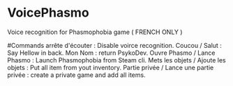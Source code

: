 # VoicePhasmo

Voice recognition for Phasmophobia game ( FRENCH ONLY )

#Commands
arrête d'écouter : Disable voirce recognition. 
Coucou / Salut : Say Hellow in back.
Mon Nom : return PsykoDev.
Ouvre Phasmo / Lance Phasmo : Launch Phasmophobia from Steam cli.
Mets les objets / Ajoute les objets : Put all item from yout inventory.
Partie privée / Lance une partie privée : create a private game and add all items.
